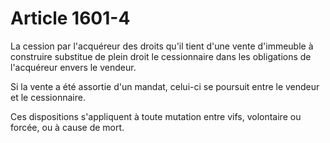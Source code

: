 # Article 1601-4

La cession par l'acquéreur des droits qu'il tient d'une vente d'immeuble à construire substitue de plein droit le cessionnaire dans les obligations de l'acquéreur envers le vendeur.

Si la vente a été assortie d'un mandat, celui-ci se poursuit entre le vendeur et le cessionnaire.

Ces dispositions s'appliquent à toute mutation entre vifs, volontaire ou forcée, ou à cause de mort.
